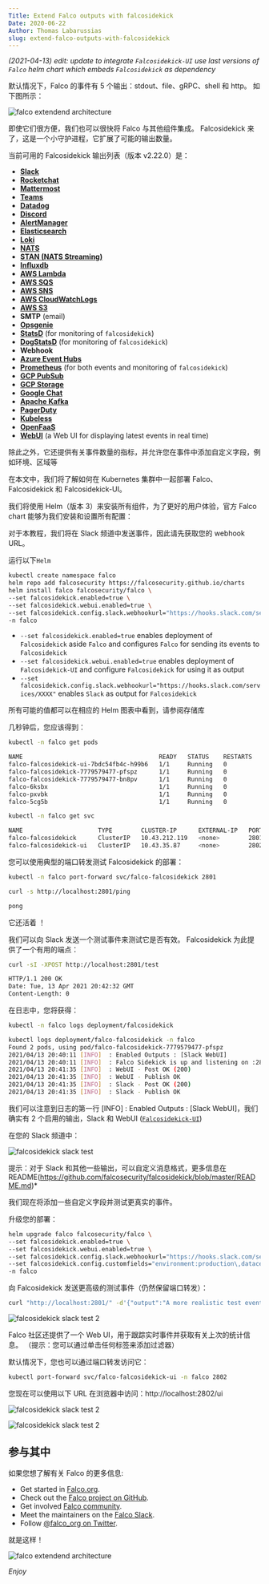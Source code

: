 ```yaml
---
Title: Extend Falco outputs with falcosidekick
Date: 2020-06-22
Author: Thomas Labarussias
slug: extend-falco-outputs-with-falcosidekick
---
```

*(2021-04-13) edit: update to integrate `Falcosidekick-UI` use last versions of `Falco` helm chart which embeds `Falcosidekick` as dependency*

默认情况下，Falco 的事件有 5 个输出：stdout、file、gRPC、shell 和 http。 如下图所示：

![falco extendend architecture](/img/falco-extended-architecture.png)

即使它们很方便，我们也可以很快将 Falco 与其他组件集成。 Falcosidekick 来了，这是一个小守护进程，它扩展了可能的输出数量。 

当前可用的 Falcosidekick 输出列表（版本 v2.22.0）是：

- [**Slack**](https://slack.com)
- [**Rocketchat**](https://rocket.chat/)
- [**Mattermost**](https://mattermost.com/)
- [**Teams**](https://products.office.com/en-us/microsoft-teams/group-chat-software)
- [**Datadog**](https://www.datadoghq.com/)
- [**Discord**](https://www.discord.com/)
- [**AlertManager**](https://prometheus.io/docs/alerting/alertmanager/)
- [**Elasticsearch**](https://www.elastic.co/)
- [**Loki**](https://grafana.com/oss/loki)
- [**NATS**](https://nats.io/)
- [**STAN (NATS Streaming)**](https://docs.nats.io/nats-streaming-concepts/intro)
- [**Influxdb**](https://www.influxdata.com/products/influxdb-overview/)
- [**AWS Lambda**](https://aws.amazon.com/lambda/features/)
- [**AWS SQS**](https://aws.amazon.com/sqs/features/)
- [**AWS SNS**](https://aws.amazon.com/sns/features/)
- [**AWS CloudWatchLogs**](https://aws.amazon.com/cloudwatch/features/)
- [**AWS S3**](https://aws.amazon.com/s3/features/)
- **SMTP** (email)
- [**Opsgenie**](https://www.opsgenie.com/)
- [**StatsD**](https://github.com/statsd/statsd) (for monitoring of
  `falcosidekick`)
- [**DogStatsD**](https://docs.datadoghq.com/developers/dogstatsd/?tab=go) (for
  monitoring of `falcosidekick`)
- **Webhook**
- [**Azure Event Hubs**](https://azure.microsoft.com/en-in/services/event-hubs/)
- [**Prometheus**](https://prometheus.io/) (for both events and monitoring of
  `falcosidekick`)
- [**GCP PubSub**](https://cloud.google.com/pubsub)
- [**GCP Storage**](https://cloud.google.com/storage)
- [**Google Chat**](https://workspace.google.com/products/chat/)
- [**Apache Kafka**](https://kafka.apache.org/)
- [**PagerDuty**](https://pagerduty.com/)
- [**Kubeless**](https://kubeless.io/)
- [**OpenFaaS**](https://www.openfaas.com)
- [**WebUI**](https://github.com/falcosecurity/falcosidekick-ui) (a Web UI for displaying latest events in real time)

除此之外，它还提供有关事件数量的指标，并允许您在事件中添加自定义字段，例如环境、区域等

在本文中，我们将了解如何在 Kubernetes 集群中一起部署 Falco、Falcosidekick 和 Falcosidekick-UI。

我们将使用 Helm（版本 3）来安装所有组件，为了更好的用户体验，官方 Falco chart 能够为我们安装和设置所有配置：

对于本教程，我们将在 Slack 频道中发送事件，因此请先获取您的 webhook URL。

运行以下`Helm`

```bash
kubectl create namespace falco
helm repo add falcosecurity https://falcosecurity.github.io/charts
helm install falco falcosecurity/falco \
--set falcosidekick.enabled=true \
--set falcosidekick.webui.enabled=true \
--set falcosidekick.config.slack.webhookurl="https://hooks.slack.com/services/XXXX" \
-n falco 
```

- `--set falcosidekick.enabled=true` enables deployment of `Falcosidekick` aside `Falco` and configures `Falco` for sending its events to `Falcosidekick`
- `--set falcosidekick.webui.enabled=true` enables deployment of `Falcosidekick-UI` and configure `Falcosidekick` for using it as output
- `--set falcosidekick.config.slack.webhookurl="https://hooks.slack.com/services/XXXX"` enables `Slack` as output for `Falcosidekick`

所有可能的值都可以在相应的 Helm 图表中看到，请参阅存储库

几秒钟后，您应该得到：

```bash
kubectl -n falco get pods

NAME                                      READY   STATUS    RESTARTS   AGE
falco-falcosidekick-ui-7bdc54fb4c-h99b6   1/1     Running   0          26s
falco-falcosidekick-7779579477-pfspz      1/1     Running   0          26s
falco-falcosidekick-7779579477-bn8pv      1/1     Running   0          26s
falco-6ksbx                               1/1     Running   0          26s
falco-pxvbk                               1/1     Running   0          26s
falco-5cg5b                               1/1     Running   0          26s
```
```bash
kubectl -n falco get svc

NAME                     TYPE        CLUSTER-IP      EXTERNAL-IP   PORT(S)    AGE
falco-falcosidekick      ClusterIP   10.43.212.119   <none>        2801/TCP   61s
falco-falcosidekick-ui   ClusterIP   10.43.35.87     <none>        2802/TCP   60s
```

您可以使用典型的端口转发测试 Falcosidekick 的部署：

```bash
kubectl -n falco port-forward svc/falco-falcosidekick 2801
```

```bash
curl -s http://localhost:2801/ping

pong
```

它还活着 ！

我们可以向 Slack 发送一个测试事件来测试它是否有效。 Falcosidekick 为此提供了一个有用的端点：

```bash
curl -sI -XPOST http://localhost:2801/test

HTTP/1.1 200 OK
Date: Tue, 13 Apr 2021 20:42:32 GMT
Content-Length: 0
```

在日志中，您将获得：

```bash
kubectl -n falco logs deployment/falcosidekick

kubectl logs deployment/falco-falcosidekick -n falco
Found 2 pods, using pod/falco-falcosidekick-7779579477-pfspz
2021/04/13 20:40:11 [INFO]  : Enabled Outputs : [Slack WebUI]
2021/04/13 20:40:11 [INFO]  : Falco Sidekick is up and listening on :2801
2021/04/13 20:41:35 [INFO]  : WebUI - Post OK (200)
2021/04/13 20:41:35 [INFO]  : WebUI - Publish OK
2021/04/13 20:41:35 [INFO]  : Slack - Post OK (200)
2021/04/13 20:41:35 [INFO]  : Slack - Publish OK
```

我们可以注意到日志的第一行 [INFO] : Enabled Outputs : [Slack WebUI]，我们确实有 2 个启用的输出，Slack 和 WebUI ([`Falcosidekick-UI`](https://github.com/falcosecurity/falcosidekick-ui))

在您的 Slack 频道中：

![falcosidekick slack test](/img/falcosidekick-slack-test.png)

提示：对于 Slack 和其他一些输出，可以自定义消息格式，更多信息在 README(https://github.com/falcosecurity/falcosidekick/blob/master/README.md)*

我们现在将添加一些自定义字段并测试更真实的事件。

升级您的部署：

```bash
helm upgrade falco falcosecurity/falco \
--set falcosidekick.enabled=true \
--set falcosidekick.webui.enabled=true \
--set falcosidekick.config.slack.webhookurl="https://hooks.slack.com/services/XXXX" \
--set falcosidekick.config.customfields="environment:production\,datacenter:paris"
-n falco 
```

向 Falcosidekick 发送更高级的测试事件（仍然保留端口转发）：
```bash
curl "http://localhost:2801/" -d'{"output":"A more realistic test event","priority":"Error","rule":"Fake rule","time":"2021-04-13T20:58:00.746609046Z+2", "output_fields": {"evt.time":1618347519000000,"fd.name":"/bin/hack","proc.cmdline":"touch /bin/hack","user.name":"root"}}'
```
![falcosidekick slack test 2](/img/falcosidekick-slack-test2.png)

Falco 社区还提供了一个 Web UI，用于跟踪实时事件并获取有关上次的统计信息。 （提示：您可以通过单击任何标签来添加过滤器）

默认情况下，您也可以通过端口转发访问它：

```bash
kubectl port-forward svc/falco-falcosidekick-ui -n falco 2802
```

您现在可以使用以下 URL 在浏览器中访问：http://localhost:2802/ui

![falcosidekick slack test 2](/img/falcosidekick-ui-1.png)

![falcosidekick slack test 2](/img/falcosidekick-ui-2.png)

## 参与其中

如果您想了解有关 Falco 的更多信息:<br />

<ul>
<li>Get started in <a target="_blank" href="http://falco.org/">Falco.org</a>.</li>
<li>Check out the <a target="_blank" href="https://github.com/falcosecurity/falco">Falco project on GitHub</a>.</li>
<li>Get involved <a target="_blank" href="https://falco.org/community/">Falco community</a>.</li>
<li>Meet the maintainers on the <a target="_blank" href="https://kubernetes.slack.com/?redir=%2Farchives%2FCMWH3EH32">Falco Slack</a>.</li>
<li>Follow <a target="_blank" href="https://twitter.com/falco_org">@falco_org on Twitter</a>.</li>
</ul>

就是这样！

![falco extendend architecture](/img/falcosidekick-color.png)

*Enjoy*

